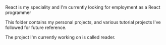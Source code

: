 React is my speciality and I'm currently looking for employment as a React programmer

This folder contains my personal projects, and various tutorial projects I've followed for future reference.

The project I'm currently working on is called reader.
